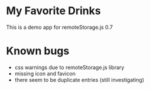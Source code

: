 # My Favorite Drinks
This is a demo app for remoteStorage.js 0.7

# Known bugs
* css warnings due to remoteStorage.js library
* missing icon and favicon
* there seem to be duplicate entries (still investigating)
